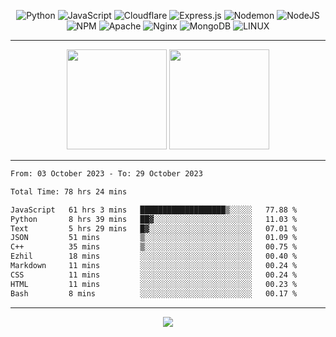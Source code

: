 <div align="center">
  
![Python](https://img.shields.io/badge/python-3670A0?style=for-the-badge&logo=python&logoColor=ffdd54) ![JavaScript](https://img.shields.io/badge/javascript-%23323330.svg?style=for-the-badge&logo=javascript&logoColor=%23F7DF1E) ![Cloudflare](https://img.shields.io/badge/Cloudflare-F38020?style=for-the-badge&logo=Cloudflare&logoColor=white) ![Express.js](https://img.shields.io/badge/express.js-%23404d59.svg?style=for-the-badge&logo=express&logoColor=%2361DAFB) ![Nodemon](https://img.shields.io/badge/NODEMON-%23323330.svg?style=for-the-badge&logo=nodemon&logoColor=%BBDEAD) ![NodeJS](https://img.shields.io/badge/node.js-6DA55F?style=for-the-badge&logo=node.js&logoColor=white) ![NPM](https://img.shields.io/badge/NPM-%23CB3837.svg?style=for-the-badge&logo=npm&logoColor=white) ![Apache](https://img.shields.io/badge/apache-%23D42029.svg?style=for-the-badge&logo=apache&logoColor=white) ![Nginx](https://img.shields.io/badge/nginx-%23009639.svg?style=for-the-badge&logo=nginx&logoColor=white) ![MongoDB](https://img.shields.io/badge/MongoDB-%234ea94b.svg?style=for-the-badge&logo=mongodb&logoColor=white) ![LINUX](https://img.shields.io/badge/Linux-FCC624?style=for-the-badge&logo=linux&logoColor=black)

---


<img src="https://github-readme-streak-stats.herokuapp.com/?user=anotherrandomonline&theme=react" height="160"/>
  
<img src="https://github-readme-stats.vercel.app/api?username=anotherrandomonline&show_icons=true&include_all_commits=true&theme=react" height="160"/>
</div>

---

<!--START_SECTION:waka-->

```txt
From: 03 October 2023 - To: 29 October 2023

Total Time: 78 hrs 24 mins

JavaScript   61 hrs 3 mins   ███████████████████▒░░░░░   77.88 %
Python       8 hrs 39 mins   ██▓░░░░░░░░░░░░░░░░░░░░░░   11.03 %
Text         5 hrs 29 mins   █▓░░░░░░░░░░░░░░░░░░░░░░░   07.01 %
JSON         51 mins         ▒░░░░░░░░░░░░░░░░░░░░░░░░   01.09 %
C++          35 mins         ▒░░░░░░░░░░░░░░░░░░░░░░░░   00.75 %
Ezhil        18 mins         ░░░░░░░░░░░░░░░░░░░░░░░░░   00.40 %
Markdown     11 mins         ░░░░░░░░░░░░░░░░░░░░░░░░░   00.24 %
CSS          11 mins         ░░░░░░░░░░░░░░░░░░░░░░░░░   00.24 %
HTML         11 mins         ░░░░░░░░░░░░░░░░░░░░░░░░░   00.23 %
Bash         8 mins          ░░░░░░░░░░░░░░░░░░░░░░░░░   00.17 %
```

<!--END_SECTION:waka-->

---

<div align="center">
  
![](https://github-profile-trophy.vercel.app/?username=anotherrandomonline&theme=darkhub&no-frame=true&no-bg=true&margin-w=4)

</div>

